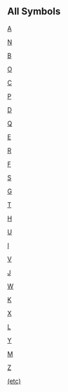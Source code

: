 ---
---
## All Symbols

<a href="A.html#_A_" target="main">A</a>

<a href="N.html#_N_" target="main">N</a>

<a href="B.html#_B_" target="main">B</a>

<a href="O.html#_O_" target="main">O</a>

<a href="C.html#_C_" target="main">C</a>

<a href="P.html#_P_" target="main">P</a>

<a href="D.html#_D_" target="main">D</a>

<a href="Q.html#_Q_" target="main">Q</a>

<a href="E.html#_E_" target="main">E</a>

<a href="R.html#_R_" target="main">R</a>

<a href="F.html#_F_" target="main">F</a>

<a href="S.html#_S_" target="main">S</a>

<a href="G.html#_G_" target="main">G</a>

<a href="T.html#_T_" target="main">T</a>

<a href="H.html#_H_" target="main">H</a>

<a href="U.html#_U_" target="main">U</a>

<a href="I.html#_I_" target="main">I</a>

<a href="V.html#_V_" target="main">V</a>

<a href="J.html#_J_" target="main">J</a>

<a href="W.html#_W_" target="main">W</a>

<a href="K.html#_K_" target="main">K</a>

<a href="X.html#_X_" target="main">X</a>

<a href="L.html#_L_" target="main">L</a>

<a href="Y.html#_Y_" target="main">Y</a>

<a href="M.html#_M_" target="main">M</a>

<a href="Z.html#_Z_" target="main">Z</a>

<a href="etc.html" target="main">(etc)</a>
